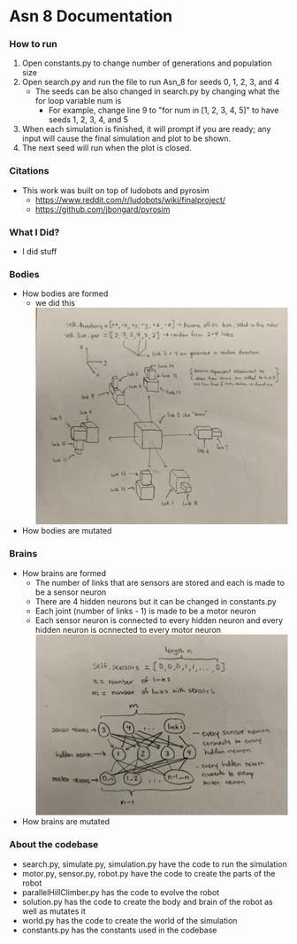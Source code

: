 # Asn 8 Documentation

### How to run 
1. Open constants.py to change number of generations and population size
2. Open search.py and run the file to run Asn_8 for seeds 0, 1, 2, 3, and 4
    - The seeds can be also changed in search.py by changing what the for loop variable num is 
        - For example, change line 9 to "for num in [1, 2, 3, 4, 5]" to have seeds 1, 2, 3, 4, and 5
3. When each simulation is finished, it will prompt if you are ready; any input will cause the final simulation and plot to be shown.
4. The next seed will run when the plot is closed. 

### Citations 
- This work was built on top of ludobots and pyrosim
    - https://www.reddit.com/r/ludobots/wiki/finalproject/
    - https://github.com/jbongard/pyrosim 

### What I Did?
-  I did stuff

### Bodies
- How bodies are formed
    - we did this
![alt text](https://github.com/itsgohtime/mybots/blob/Asn-7/body_diagram.jpg)
- How bodies are mutated

### Brains
- How brains are formed
    - The number of links that are sensors are stored and each is made to be a sensor neuron
    - There are 4 hidden neurons but it can be changed in constants.py
    - Each joint (number of links - 1) is made to be a motor neuron
    - Each sensor neuron is connected to every hidden neuron and every hidden neuron is ocnnected to every motor neuron
    ![alt text](https://github.com/itsgohtime/mybots/blob/Asn-7/brain_diagram.jpg)
- How brains are mutated

### About the codebase
- search.py, simulate.py, simulation.py have the code to run the simulation
- motor.py, sensor.py, robot.py have the code to create the parts of the robot
- parallelHillClimber.py has the code to evolve the robot
- solution.py has the code to create the body and brain of the robot as well as mutates it
- world.py has the code to create the world of the simulation
- constants.py has the constants used in the codebase